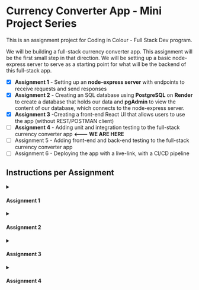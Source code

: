 

# Currency Converter App - Mini Project Series

This is an assignment project for Coding in Colour - Full Stack Dev program.

We will be building a full-stack currency converter app. This assignment will be the first small step in that direction. We will be setting up a basic node-express server to serve as a starting point for what will be the backend of this full-stack app.
- [x] **Assignment 1** - Setting up an **node-express server** with endpoints to receive requests and send responses 
- [x] **Assignment 2** - Creating an SQL database using **PostgreSQL** on **Render** to create a database that holds our data and **pgAdmin** to view the content of our database, which connects to the node-express server.  
- [x] **Assignment 3** -Creating a front-end React UI that allows users to use the app (without REST/POSTMAN client) 
- [ ] **Assignment 4** - Adding unit and integration testing to the full-stack currency converter app **<--- WE ARE HERE**
- [ ] Assignment 5 - Adding front-end and back-end testing to the full-stack currency converter app
- [ ] Assignment 6 - Deploying the app with a live-link, with a CI/CD pipeline

## Instructions per Assignment

<details>
    <summary><h4>Assignment 1</h4></summary>
    
#### Please read the instructions below carefully, and do not hesitate to attend Lab or Office hours to ask questions if anything is unclear.

- [x] Create a github repository titled 'miniproject' without the quotations, feel free to add a README.md, and clone this repository to wherever you desire

- [x] Download the  [**miniproject_part1 zip**](https://canvas.instructure.com/courses/7808622/files/239852767?wrap=1) [Download miniproject_part1 zip]        (https://canvas.instructure.com/courses/7808622/files/239852767/download?download_frd=1), and extract the contents, adding the following contents: **server.js**, **requests,**  and **package.json**  to your local miniproject

- [x]  Create a .gitignore file at the same location, and add 'node_modules' without the quotations to this file, this ensures that we aren't pushing our node_modules to the repository, and push the code up

- [x]  _Congratulations!_ You've setup a git repository with all the desired files, from here on out, all changes in code you make will be kept in sync on remote. Feel free to either do your work in the main branch or have different branches for different tasks. **If anything at this point is broken, and you're unsure of how to fix it, please come to Lab or Office Hours. It is essential that the github repo is setup correctly at this stage of this extended assignment.**
- [x]  Open a terminal and type  **npm install**  to install all necessary package.
- [x]  Open the  **server.js**  file, this is our starting point, and we've provided some starter code.
- [x] Carefully read all the comments next to the code, especially the one on  _data storage_  as well as the various _TODOs_  that describe what each endpoint is doing in terms of  
    what it receives as a request and the intended response.
- [x]  **Note:**  we added a requests folder, within which we have a  **test.rest**  file, that you can use as a starting point for testing your endpoints. Confirm that when the server is running (using the command  **npm run start**), you're getting the expected response when you send this request.
- [x]  **Implement** the endpoints. The order in which we **strongly**  recommend completing the _TODOs_ is:  _GET, GET:id, POST, PUT, DELETE:id_. Since the  _GET_ endpoint  
    is completed first, you can then test if resource creation and deletion is working adequately.
    1.  **Hint:** when modifying the  _currencies,_ please do not directly modify the data, but instead create a copy that has the desired changes (look into functions like  **concat, filter,** etc.)
    2.  **Hint:**  making changes and saving them when running the server in node requires a restart of the server to reflect those changes. Look into how we avoided this with  **nodemon**.
- [x]  Add  **error handling**  for the  _GET:id_  and  _POST_ endpoints  
    1.  In the _GET:id_ case, we want to return a 404 status code with the response object { error: 'resource not found' } if the currency is not found in our data.
    2.  In the _POST_ case, if any required information needed to create the currency object is missing, please return a 400 status code with the response object { error: 'content missing' }
- [x]  Add an **unknown endpoint**  that can basically handle any other route. This unknown endpoint should return a 404 status code with the response object { error: 'unknown endpoint }
- [x]  Incorporate  **morgan middleware**, so we can see some information about the requests being sent. Here's a  [linkLinks to an external site.](https://github.com/expressjs/morgan#readme)  for more information.
    1.  Below is an example of what it might look like  _(this is an example from a different project but we want a similar message logged to the console)_. In this example, which we show as a  **reference**  
        a POST request is being sent to http://localhost:3001/api/notes and the following is logged:
    2.  _POST /api/persons 200 61 - 4.5ms { "content": "My first note!" }_
    3.  _The information is as follows: Request Type, URL, Status code, Response content length, Response time, Request content being sent_
- [x]  Convert the working setup you have to now make use of Express Router, as seen in lecture (Hint: you will have a routes directory). Also, please abstract your middleware to a separate utils directory.
    
</details>

<details>
    <summary><h4>Assignment 2</h4></summary>

- [x]  Create a PostgreSQL db server on Render to an external site. and note the environment variables under the "Connections" tab. 
- [x]  Download pgAdmin 4Links to an external site.  and connect it with your Render PostgreSQL db using the environment variables from step 1. Important Note: since we are connecting from an external location, then we need to use the "External Database URL" to extract the hostname in order for using it in the pgAdmin connection. In "External Database URL" variable the db hostname is located after the "@" symbol and ends with "render.com". After you connect successfully, you should be able to view your database on the left navigation bar of pgAdmin. 
- [x]  In your express server, create a .env file (if not already created) and add the Postgres db variables from step 1. You need to add and save the following variables: db hostname (as explained in step 2), db port, username, password, and db name. 
- [x]  Install Sequelize Object-Relational Mapper and pg Postgres driver node modules. Create a config file and initialize a configuration for Sequelize with your Postgres db variables. Refer to the documentation links to an external site. to see how that is done in Sequelize.
- [x]  Create two models in the "models" folder: one for the Currency resource available from the previous assignment, however, now it should contain the following attributes: { id, currencyCode, countryId, conversionRate }. Note that we replaced country with countryId from the original starter code.
- [x]  The second model is for the Country resource which consists of: { id, name }. Refer to "Column Options" sections in the documentationLinks to an external site. to see how we can define primary keys and foreign keys in Sequelize. id is a primary key in both tables, and countryId is a foreign key in Currency table referring to id in Country table.
- [ ]  Add the Currency model to the Currency route that you created in the first assignment. Remove the currencies array and update your endpoints logic with Sequelize Currency model. Use the built-in functions provided by Sequelize.
- [x]  Similarly, create a new route for the Country resource using the Country model. Create GET, POST, and DELETE endpoints using Sequelize functions to query the database. GET: retrieve all records, POST: add a new a record, DELETE: remove one record.
- [x]  Use Sequelize functions to add an association (one-to-one) in Currency model (similar to the first line hereLinks to an external site.) where each currency should belong to one country. You should also pass the foreign key, that you have already defined, in this association. Associations in Sequelize equal to relations in SQL databases.
- [x]  Test your connection by adding, retrieving and deleting currencies and countries using HTTP requests sent to the express server from Postman or REST Client. 
- [x]  Create a new file (a route) inside the "routes" folder and create one GET endpoint for the route "/currency-countryName". The endpoint should retrieve the currency code from the currency model and the country name from the country model. You should make a query on the currency model and include the country model (similar to the second line hereLinks to an external site.).
- [x]  Test your endpoint by sending a GET request to "/currency-countryName". The response should consist of pairs of { currencyCode, countryName }. You can modify the shape of your response in the endpoint logic. Additionally, You can use pgAdmin QueryTool to write an SQL  JOIN query to test your results.

</details>

<details>
    <summary><h4>Assignment 3</h4></summary>

Please create a new Git branch and call it "assignment 3" and do this assignment there.

 - [x]  For this project we will be using Vite instead of the regular create react app. They serve very similar purposes except Vite is more. If ever you have questions you can as us or check out the ViteLinks to an external site. documentation as well.
 - [x]  Download the starter file Download starter fileprovided. Create your components under the component folder add necessary files and folders to join the previous assignment to this one. Hint: It will be very helpful to have the following directory structure: mini-project, and inside of it, two directories, client, and server. The former is where we put all the code for the front-end, and the latter is all the code for the server. Please reach out to us if this setup is confusing. Its very important to get this correct for future iterations of the assignment. 
 - [x]  This is a very simple react application. Front end doesn't have to be very fancy. You only need need the basic requirements stated below.
 - [x]  These are the app requirements:
       
    - [x]  Login section requires two fields username and password, this part will also require two buttons Login and Sign up.
    - [x]   Conversion section will require  **3 fields**  and a button. Fields include Currency code from, Amount, and Currency code to.  **Do NOT** **implement** the functionality involved in performing the currency conversion. We will be doing this in the next assignment.
    - [x]  Add currency section should include  **multiple fields**  corresponding to the necessary fields to create a new currency object and also a button for submitting.  **Implement** the functionality, such that a person using the front-end GUI can POST a currency to the back-end endpoint, and in result, a currency is added to the database.
   - [x]   Update currency section requires  **2 fields**  one for currency code and the other for amount for the new conversion rate, and lastly a button for submitting.  **Implement** the functionality, such that a person using the front-end GUI can perform a PUT update for the back-end endpoint, and in result, a currency is updated in the database.
    - [x]   Delete section requires  **one field**  for currency code and a button for deleting.  **Implement** the functionality, such that a person using the front-end GUI can perform a DELETE update for the back-end endpoint, and in result, a currency is removed from the database.
- [x]   Design of the components is  **up to you**. An image has been added to show what is required.
- [x]   For the Login and Sign up part its just designing the features, **do not implement**  any functionality.
- [x]   **Addendum:** Despite currency update, and deletion being done by currencyCode, you  **should not**  modify the endpoints you have created in Assignment 1. It is possible to get the id of what you want to update or delete, just using the currencyCode with the information you have in the front-end, solely with the default bulk **GET** request.

</details>

<details>
    <summary><h4>Assignment 4</h4></summary>

### **Part 1**

- [x]  Download and extract the zip file changes  **[here](https://canvas.instructure.com/courses/7808622/files/242355566?wrap=1 "changes.zip") [Download here](https://canvas.instructure.com/courses/7808622/files/242355566/download?download_frd=1).**
- [x]   Within your **client**  directory in your project, inside of  **src**, create a  **tests**  directory, and copy the contents of **part1**  there.
- [x]   You will notice a **currency_utils.js**  file, as well as a **currency.test.js**  file, please copy the **currency_utils.js**  file to a **utils**  directory within your **client**  (if it already exists place it there, otherwise make a new directory to receive this file). You may need to update the **currency.test.js** import of the **currency_utils.js**  file with the right path.
- [x]   Now, install **jest**  by typing **'npm install jest'**  in your **client**  directory, and add the following command to the **package.json** within the **scripts**, within the **"test" command**
    
    _jest --verbose -runInBand_. You'll notice now when you type **npm run test**, the tests run. The first should fail (implemented), and the other four should pass (not-implemented).
    
- [x]  At this point, first implement the tests inside of **currency.test.js**, and then work on the implementation of the **convertCurrency** function. You can now test if your implementation is correct in real-time.

- [x]  **Hint: for the convertCurrency function, it may be helpful to think of implementing it in cases. There are four cases to consider when it comes to converting currencies: CDN to CDN conversion, CDN to non-CDN conversion, non-CDN to CDN conversion, and non-CDN to non-CDN conversion.**

### **Part 2**

- [ ]   Within the zip file you downloaded in  **Part 1**, there is also a **part2**  folder.
- [ ]   Within your **client**  directory in your project, inside of  **src/****tests**  directory, copy the contents of  **part2**  there
- [ ]   At the top of  **currency_component.test.js** file, you will notice a list of instructions to set up the local environment for testing React applications. Please follow the instructions and refer to Lecture 127 slides if you find any difficulties in setting up the environment.
- [ ]   Write one unit test to test if the conversion section is working as intended.
- [ ]   Use "render" to render the component(s), "screen" to select any element, and "user" to emulate user behaviour.
- [ ]  We should assert that once the button is clicked, then the function associated is called and the corresponding text is updated.

### **Part 3**

- [ ]  Within the zip file you downloaded in  **Part 1**, there is also a **part3**  folder.
- [ ]   Within your **server** directory in your project, create a **tests**  directory, and copy the contents of **part3** there.
- [ ]   One thing you need to change before you do anything else is to modify your **server.js**  file to, instead of only listening to the express-app, to assign the app.listen(...) to some variable, and then export it.  _If confusing, please see the supertest example we went over for a reference of how to do this._
- [ ]   Now, within your  **server**  directory, install the following package (cross-env) by typing this command,  _npm install cross-env --save-dev_
- [ ]   Now, create a testCurrency model, it will be almost exactly the same as the Currency model, but we neither want a  **countryId** attribute anymore, nor a reference to the  **Country**  table, also the modelName attribute is 'testCurrency' instead of 'Currency'. We are doing this to make the tests a bit simpler, as we won't have a reference to another table, since we want to test the Currencies independently.
- [ ]  In order to make sure our tests, which use the server, properly interact with the testCurrency in the respective server endpoints, you need to, depending on the NODE_ENV set (as we saw during lecture) import the Currency or testCurrency model within your routers. This is also a good time to setup some basic scripts that will either set NODE_ENV to development or test when starting the server. In order to test this, you can start the server in either test or development mode, and send **.rest**  requests to it using the **REST Client**, and see if you're getting the respective table (Currency or testCurrency) entries. You may need to remove error-checking for the request body's content in order to get the POST to work (because we aren't sending countryId anymore in our tests)
- [ ]  Now, install **jest**  by typing **'npm install jest'**  in your  **server** directory, and also install  **supertest**, by typing  **'npm install supertest'**. Now, add the following command to the  **package.json** within the **scripts** within the  **"test" command,** _cross-env NODE_ENV=test_ _jest --verbose -runInBand_. You'll notice now when you type **npm run test**, the tests run. Most will properly fail, or not run at this point. You'll need to go through the **currency_api.test.js** file, as well as the **test_helper.js** file and add the correct paths to the specified imports.
- [ ]  Because we are clearing the testCurrency table before each test, it doesn't matter what is in the table, it only matters that the table exists, and it should exist at this point if your **initData.js**  was run and is working correctly.
- [ ]  The **GET** tests should be passing if everything is working correctly. Please implement the **POST, PUT,** and **DELETE** tests, respectively. You only need to make a single test in each case. Make use of the helper functions we have provided where appropriate.  **Note: there's a slight typo in the test, where it says 'adding a currency' in the POST, PUT, and DELETE tests. It should say, 'adding a currency', 'updating a currency', and 'deleting a currency', respectively.**


</details>
